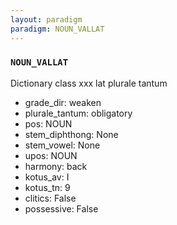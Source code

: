 ```yaml
---
layout: paradigm
paradigm: NOUN_VALLAT
---
```

### ` NOUN_VALLAT `

Dictionary class xxx lat plurale tantum
* grade_dir: weaken
* plurale_tantum: obligatory
* pos: NOUN
* stem_diphthong: None
* stem_vowel: None
* upos: NOUN
* harmony: back
* kotus_av: I
* kotus_tn: 9
* clitics: False
* possessive: False
